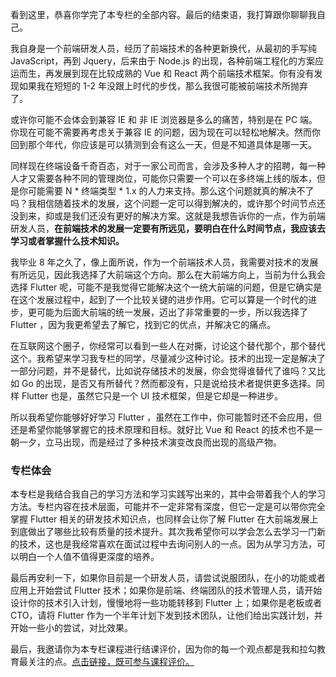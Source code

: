 看到这里，恭喜你学完了本专栏的全部内容。最后的结束语，我打算跟你聊聊我自己。

我自身是一个前端研发人员，经历了前端技术的各种更新换代，从最初的手写纯 JavaScript，再到 Jquery，后来由于 Node.js 的出现，各种前端工程化的方案应运而生，再发展到现在比较成熟的 Vue 和 React 两个前端技术框架。你有没有发现如果我在短短的 1-2 年没跟上时代的步伐，那么我很可能被前端技术所抛弃了。

或许你可能不会体会到兼容 IE 和 非 IE 浏览器是多么的痛苦，特别是在 PC 端。你现在可能不需要再考虑关于兼容 IE 的问题，因为现在可以轻松地解决。然而你回到那个年代，你应该是可以猜测到会有这么一天，但是不知道具体是哪一天。

同样现在终端设备千奇百态，对于一家公司而言，会涉及多种人才的招聘，每一种人才又需要各种不同的管理岗位，可能你只需要一个可以在多终端上线的版本，但是你可能需要 N \* 终端类型 \* 1.x 的人力来支持。那么这个问题就真的解决不了吗？我相信随着技术的发展，这个问题一定可以得到解决的，或许那个时间节点还没到来，抑或是我们还没有更好的解决方案。这就是我想告诉你的一点，作为前端研发人员，**在前端技术的发展一定要有所远见，要明白在什么时间节点，我应该去学习或者掌握什么技术知识。**

我毕业 8 年之久了，像上面所说，作为一个前端技术人员，我需要对技术的发展有所远见，因此我选择了大前端这个方向。那么在大前端方向上，当前为什么我会选择 Flutter 呢，可能不是我觉得它能解决这个一统大前端的问题，但是它确实是在这个发展过程中，起到了一个比较关键的进步作用。它可以算是一个时代的进步，更可能为后面大前端的统一发展，迈出了非常重要的一步，所以我选择了 Flutter ，因为我更希望去了解它，找到它的优点，并解决它的痛点。

在互联网这个圈子，你经常可以看到一些人在对撕，讨论这个替代那个，那个替代这个。我希望来学习我专栏的同学，尽量减少这种讨论。技术的出现一定是解决了一部分问题，并不是替代，比如说存储技术的发展，你会觉得谁替代了谁吗？又比如 Go 的出现，是否又有所替代？然而都没有，只是说给技术者提供更多选择。同样 Flutter 也是，虽然它只是一个 UI 技术框架，但是它却是一种进步。

所以我希望你能够好好学习 Flutter ，虽然在工作中，你可能暂时还不会应用，但还是希望你能够掌握它的技术原理和目标。就好比 Vue 和 React 的技术也不是一朝一夕，立马出现，而是经过了多种技术演变改良而出现的高级产物。

### 专栏体会

本专栏是我结合我自己的学习方法和学习实践写出来的，其中会带着我个人的学习方法。专栏内容在技术层面，可能并不一定非常有深度，但它一定是可以带你完全掌握 Flutter 相关的研发技术知识点，也同样会让你了解 Flutter 在大前端发展上到底做出了哪些比较有质量的技术提升。其次我希望你可以学会怎么去学习一门新的技术，这也是我经常喜欢在面试过程中去询问别人的一点。因为从学习方法，可以明白一个人值不值得更深度的培养。

最后再安利一下，如果你目前是一个研发人员，请尝试说服团队，在小的功能或者应用上开始尝试 Flutter 技术；如果你是前端、终端团队的技术管理人员，请开始设计你的技术引入计划，慢慢地将一些功能转移到 Flutter 上；如果你是老板或者 CTO，请将 Flutter 作为一个半年计划下发到技术团队，让他们给出实践计划，并开始一些小的尝试，对比效果。

最后，我邀请你为本专栏课程进行结课评价，因为你的每一个观点都是我和拉勾教育最关注的点。[点击链接，既可参与课程评价。](https://wj.qq.com/s2/6901229/2773)
